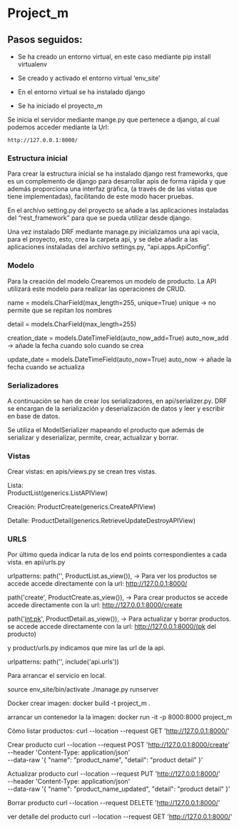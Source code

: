 # Project_m

## Pasos seguidos:

- Se ha creado un entorno virtual,  en este caso mediante
	pip install virtualenv
 
- Se creado y activado el entorno virtual ‘env_site’
- En el entorno virtual se ha instalado django
- Se ha iniciado el proyecto_m
  
Se inicia el servidor  mediante mange.py  que pertenece a django, al cual podemos acceder mediante la Url:

	http://127.0.0.1:8000/
### Estructura inicial

Para crear la estructura inicial se ha instalado django rest frameworks,  que es un complemento de django para desarrollar apis de forma rápida y que además proporciona una interfaz gráfica, (a través de de las vistas que tiene implementadas), facilitando de este modo hacer pruebas.

En el archivo setting.py del proyecto se añade a las aplicaciones instaladas del “rest_framework” para que se pueda utilizar desde django.

Una vez instalado DRF mediante manage.py inicializamos una api vacía, para el proyecto, esto, crea la carpeta api, y se debe añadir a las aplicaciones instaladas del archivo settings.py, “api.apps.ApiConfig”.


### Modelo
Para la creación del modelo Crearemos un modelo de producto. La API utilizará este modelo para realizar las operaciones de CRUD.

name = models.CharField(max_length=255, unique=True)
unique → no permite que se repitan los nombres

detail = models.CharField(max_length=255)

creation_date = models.DateTimeField(auto_now_add=True)
auto_now_add →  añade la fecha cuando solo cuando se crea

update_date = models.DateTimeField(auto_now=True)
auto_now → añade la fecha cuando se actualiza

### Serializadores
A continuación  se han de crear los serializadores, en api/serializer.py.
DRF  se encargan de la serialización y deserialización de datos y leer y escribir en  base de datos.

Se utiliza el ModelSerializer mapeando el producto que además de serializar y deserializar,  permite,  crear, actualizar  y  borrar.

### Vistas
Crear vistas: 
 en apis/views.py se crean tres vistas.

Lista:  
	ProductList(generics.ListAPIView)

Creación: 
	ProductCreate(generics.CreateAPIView)

Detalle:
	ProductDetail(generics.RetrieveUpdateDestroyAPIView)

### URLS
Por último  queda indicar la ruta de los end points correspondientes a cada vista. en 
api/urls.py 

urlpatterns:
   path('', ProductList.as_view()), → Para ver los productos
se accede  accede directamente  con la url: http://127.0.0.1:8000/

   path('create', ProductCreate.as_view()), → Para crear productos
	se accede  accede directamente  con la url: http://127.0.0.1:8000/create

   path('<int:pk>', ProductDetail.as_view()), → Para actualizar y borrar productos.
se accede  accede directamente  con la url: http://127.0.0.1:8000/(pk del producto)


y product/urls.py indicamos que mire las url de la api.

urlpatterns:
   path('', include('api.urls'))

Para arrancar el servicio en local.

 source env_site/bin/activate
	./manage.py runserver



Docker 
crear imagen:
docker build -t project_m .

arrancar un contenedor la la imagen:
docker run -it -p 8000:8000 project_m




Cómo listar productos:
curl --location --request GET 'http://127.0.0.1:8000/'

Crear producto
curl --location --request POST 'http://127.0.0.1:8000/create' \
--header 'Content-Type: application/json' \
--data-raw '{
   	"name": "product_name",
   	"detail": "product detail"
}'

Actualizar producto
curl --location --request PUT 'http://127.0.0.1:8000/<pk>' \
--header 'Content-Type: application/json' \
--data-raw '{
   	"name": "product_name_updated",
   	"detail": "product detail"
}'

Borrar producto
curl --location --request DELETE 'http://127.0.0.1:8000/<pk>'

ver detalle del producto
	curl --location --request GET 'http://127.0.0.1:8000/<pk>'
